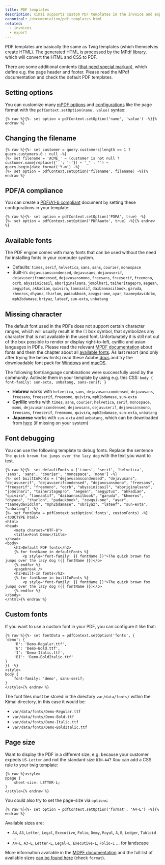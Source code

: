 ```yaml
---
title: PDF templates
description: Kimai supports custom PDF templates in the invoice and export screens 
canonical: /documentation/pdf-templates.html
related:
  - invoices
  - export
---
```


PDF templates are basically the same as Twig templates (which themselves create HTML).
The generated HTML is processed by the [MPdf library](https://mpdf.github.io), which will convert the HTML and CSS to PDF.

There are some additional contents ([that need special markup](https://mpdf.github.io/reference/html-control-tags/overview.html)), which define e.g. the page header and footer. 
Please read the MPdf documentation and check the default PDF templates.

## Setting options

You can customize many [mPDF options](https://mpdf.github.io/reference/mpdf-functions/construct.html) and [configurations](https://mpdf.github.io/reference/mpdf-variables/overview.html) like the page format with the `pdfContext.setOption(name, value)` syntax:

```twig
{% raw %}{%- set option = pdfContext.setOption('name', 'value') -%}{% endraw %}
```

## Changing the filename


```twig
{% raw %}{%- set customer = query.customers|length == 1 ? query.customers.0 : null -%}
{%- set filename = 'ACME_' ~ (customer is not null ? customer.name|replace({' ': '-'}) ~ '_' : '') ~ query.begin|date_format('Y-m') -%}
{%- set option = pdfContext.setOption('filename', filename) -%}{% endraw %}
```

## PDF/A compliance

You can create a [PDF/A1-b compliant](https://mpdf.github.io/what-else-can-i-do/pdf-a1-b-compliance.html) document by setting
these configurations in your template:

```twig
{% raw %}{%- set option = pdfContext.setOption('PDFA', true) -%}
{%- set option = pdfContext.setOption('PDFAauto', true) -%}{% endraw %} 
```

## Available fonts

The PDF engine comes with many fonts that can be used without the need for installing fonts in your computer system.

- Defaults: `times`, `serif`, `helvetica`, `sans`, `sans`, `courier`, `monospace`
- Built-in: `dejavusanscondensed`, `dejavusans`, `dejavuserif`, `dejavuserifcondensed`, `dejavusansmono`, `freesans`, `freeserif`, `freemono`, `ocrb`, `abyssinicasil`, `aboriginalsans`, `jomolhari`, `taiheritagepro`, `aegean`, `aegyptus`, `akkadian`, `quivira`, `lannaalif`, `daibannasilbook`, `garuda`, `khmeros`, `dhyana`, `tharlon`, `padaukbook`, `zawgyi-one`, `ayar`, `taameydavidclm`, `mph2bdamase`, `briyaz`, `lateef`, `sun-exta`, `unbatang`

## Missing character

The default font used in the PDFs does not support certain character ranges, which will usually result in the ☐ box symbol, that symbolizes any character that is not available in the used font.
Unfortunately it is still not out of the box possible to render or display right-to-left, cyrillic and asian languages in PDFs.
Please read the relevant [MPDF documentation](https://mpdf.github.io/fonts-languages/fonts-in-mpdf-7-x.html) about fonts and them the chapter about all [available fonts](https://mpdf.github.io/fonts-languages/available-fonts-v6.html).
As last resort (and only after trying the below hints) read these Adobe [docs](https://helpx.adobe.com/acrobat/using/asian-cyrillic-right-to-left.html) and try the downloadable font pack for
[Windows](https://helpx.adobe.com/in/acrobat/kb/windows-font-packs-32-bit-reader.html#Requirements) and [macOS](https://helpx.adobe.com/in/acrobat/kb/macintosh-font-packs--acrobat---reader-.html).

The following font/language combinations were successfully used by the community.
Activate them in your template by using e.g. this CSS: `body { font-family: sun-exta, unbatang, sans-serif; }`

- **Hebrew** works with `helvetica`, `sans`, `dejavusanscondensed`, `dejavusans`, `freesans`, `freeserif`, `freemono`, `quivira`, `mph2bdamase`, `sun-exta`
- **Cyrillic** works with `times`, `sans`, `courier`, `helvetica`, `serif`, `monospace`, `mono`, `dejavusanscondensed`, `dejavusans`, `dejavuserif`, `dejavusansmono`, `freesans`, `freeserif`, `freemono`, `quivira`, `mph2bdamase`, `sun-exta`, `unbatang`
- **Japanese** works with `sun-exta` and `unbatang`, which can be downloaded from [here](https://www.alanwood.net/downloads/index.html) (if missing on your system)

## Font debugging

You can use the following template to debug fonts. Replace the sentence `The quick brown fox jumps over the lazy dog` with the text you want to test.

```twig
{% raw %}{%- set defaultFonts = ['times', 'serif', 'helvetica', 'sans', 'sans', 'courier', 'monospace', 'mono'] -%}
{%- set builtInFonts = ["dejavusanscondensed", "dejavusans", "dejavuserif", "dejavuserifcondensed", "dejavusansmono", "freesans", "freeserif", "freemono", "ocrb", "abyssinicasil", "aboriginalsans", "jomolhari", "taiheritagepro", "aegean", "aegyptus", "akkadian", "quivira", "lannaalif", "daibannasilbook", "garuda", "khmeros", "dhyana", "tharlon", "padaukbook", "zawgyi-one", "ayar", "taameydavidclm", "mph2bdamase", "xbriyaz", "lateef", "sun-exta", "unbatang"] -%}
{%- set fontData = pdfContext.setOption('fonts', customFonts) -%}
<!DOCTYPE html>
<html>
<head>
    <meta charset="UTF-8">
    <title>Font Demo</title>
</head>
<body>
    <h2>Default PDF fonts</h2>
    {% for fontName in defaultFonts %}
        <p style="font-family: {{ fontName }}">The quick brown fox jumps over the lazy dog ({{ fontName }})</p>
    {% endfor %}
    <pagebreak />
    <h2>Built-In fonts</h2>
    {% for fontName in builtInFonts %}
        <p style="font-family: {{ fontName }}">The quick brown fox jumps over the lazy dog ({{ fontName }})</p>
    {% endfor %}
</body>
</html>{% endraw %}
```

## Custom fonts

If you want to use a custom font in your PDF, you can configure it like that:

```twig
{% raw %}{%- set fontData = pdfContext.setOption('fonts', {
'demo': {
    'R': 'Demo-Regular.ttf',
    'B': 'Demo-Bold.ttf',
    'I': 'Demo-Italic.ttf',
    'BI': 'Demo-BoldItalic.ttf'
}
}) -%}
<style>
body { 
    font-family: 'demo', sans-serif;
}
</style>{% endraw %} 
```

The font files must be stored in the directory `var/data/fonts/` within the Kimai directory, in this case it would be:

- `var/data/fonts/Demo-Regular.ttf`
- `var/data/fonts/Demo-Bold.ttf`
- `var/data/fonts/Demo-Italic.ttf`
- `var/data/fonts/Demo-BoldItalic.ttf`

## Page size

Want to display the PDF in a different size, e.g. because your customer expects `US-Letter` and not the standard size `DIN-A4`?
Xou can add a CSS rule to your twig template:
```twig
{% raw %}<style>
@page { 
    sheet-size: LETTER-L;
}
</style>{% endraw %} 
```

You could also try to set the page-size via `options`:
```twig
{% raw %}{%- set option = pdfContext.setOption('format', 'A4-L') -%}{% endraw %}
```

Available sizes are:
- `A4`, `A3`, `Letter`, `Legal`, `Executive`, `Folio`, `Demy`, `Royal`, `A`, `B`, `Ledger`, `Tabloid` ...
- `A4-L`, `A3-L`, `Letter-L`, `Legal-L`, `Executive-L`, `Folio-L` ... for landscape

More information available in the [MDPF documentation](https://mpdf.github.io/paging/different-page-sizes.html) and the
full list of available sizes [can be found here](https://mpdf.github.io/reference/mpdf-functions/construct.html) (check `format`).
